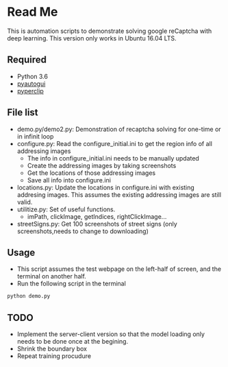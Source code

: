 Read Me
====================

This is automation scripts to demonstrate solving google reCaptcha with deep learning. 
This version only works in Ubuntu 16.04 LTS.

Required
------------
* Python 3.6
* [pyautogui](https://pyautogui.readthedocs.io/en/latest/)
* [pyperclip](https://pypi.python.org/pypi/pyperclip)

File list
--------------
* demo.py/demo2.py: Demonstration of recaptcha solving for one-time or in infinit loop 
* configure.py: Read the configure_initial.ini to get the region info of all addressing images
    * The info in configure_initial.ini needs to be manually updated
    * Create the addressing images by taking screenshots
    * Get the locations of those addressing images
    * Save all info into configure.ini
* locations.py: Update the locations in configure.ini with existing addresing images. This assumes the existing addressing images are still valid.
* utilitize.py: Set of useful functions. 
    * imPath, clickImage, getIndices, rightClickImage... 
* streetSigns.py: Get 100 screenshots of street signs (only screenshots,needs to change to downloading)

Usage
-----
* This script assumes the test webpage on the left-half of screen, and the terminal on another half.
* Run the following script in the terminal
```python
python demo.py
```

TODO
------------------
* Implement the server-client version so that the model loading only needs to be done once at the begining.
* Shrink the boundary box
* Repeat training procudure
